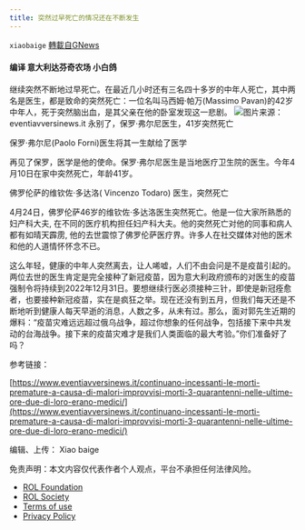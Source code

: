 ```yaml
---
title: 突然过早死亡的情况还在不断发生
---
```

`xiaobaige` [轉載自GNews](https://gnews.org/zh-hans/2412681/)

#### 编译 意大利达芬奇农场 小白鸽
 
继续突然不断地过早死亡。在最近几小时还有三名四十多岁的中年人死亡，其中两名是医生，都是致命的突然死亡：一位名叫马西姆·帕万(Massimo Pavan)的42岁中年人，死于突然脑出血，是其父亲在他的卧室发现这一悲剧。
 ![](https://assets.gnews.org/wp-content/uploads/2022/04/Schermata-2022-04-25-alle-19.00.19.png)图片来源：eventiavversinews.it 
永别了，保罗·弗尔尼医生，41岁突然死亡
 
保罗·弗尔尼(Paolo Forni)医生将其一生献给了医学
 
再见了保罗，医学是他的使命。保罗·弗尔尼医生是当地医疗卫生院的医生。今年4月10日在家中突然死亡，年龄41岁。
 
佛罗伦萨的维钦佐·多达洛( Vincenzo Todaro) 医生，突然死亡
 
4月24日，佛罗伦萨46岁的维钦佐·多达洛医生突然死亡。他是一位大家所熟悉的妇产科大夫, 在不同的医疗机构担任妇产科大夫。他的突然死亡对他的同事和病人都有如晴天霹雳, 他的去世震惊了佛罗伦萨医疗界。许多人在社交媒体对他的医术和他的人道情怀怀念不已。
 
这么年轻，健康的中年人突然离去，让人唏嘘，人们不由会问是不是疫苗引起的。两位去世的医生肯定是完全接种了新冠疫苗，因为意大利政府颁布的对医生的疫苗强制令将持续到2022年12月31日。要想继续行医必须接种三针，即使是新冠痊愈者，也要接种新冠疫苗，实在是疯狂之举。现在还没有到五月，但我们每天还是不断地听到健康人每天早逝的消息，人数之多，从未有过。那么，面对郭先生近期的爆料：“疫苗灾难远远超过俄乌战争，超过你想象的任何战争，包括接下来中共发动的台海战争。接下来的疫苗灾难才是我们人类面临的最大考验。”你们准备好了吗？
 
参考链接：
 
[https://www.eventiavversinews.it/continuano-incessanti-le-morti-premature-a-causa-di-malori-improvvisi-morti-3-quarantenni-nelle-ultime-ore-due-di-loro-erano-medici/](https://www.eventiavversinews.it/continuano-incessanti-le-morti-premature-a-causa-di-malori-improvvisi-morti-3-quarantenni-nelle-ultime-ore-due-di-loro-erano-medici/)

编辑、上传： Xiao baige

免责声明：本文内容仅代表作者个人观点，平台不承担任何法律风险。
  
- [ROL Foundation](https://rolfoundation.org/)
- [ROL Society](https://rolsociety.org/)
- [Terms of use](https://gnews.org/terms-of-use-3/)
- [Privacy Policy](https://gnews.org/privacy-policy/)
